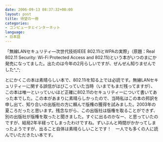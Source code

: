 ```yaml
---
date: 2006-09-13 08:37:32+00:00
layout: post
title: 待望の一冊
categories:
- コンピュータとインターネット
language:
- 日本語
---
```


「無線LANセキュリティ―次世代技術IEEE 802.11iとWPAの実際」（原題：Real 802.11 Security: Wi-Fi Protected Access and 802.11i)という本がいつのまにか発売になってました。出たのは今年の2月らしいですが、ぜんぜん知りませんでした^_^;

とにかくこの本は素晴らしい本で、802.11iを知る上では必読です。無線LANセキュリティーに関する誤信がはびこっていた当時（いまでもまだ残ってますが）、この本は唯一といっていいほど正確に802.11のセキュリティーについて書いてあった本でした。この本があまりに素晴らしかったので、当時私はこの本の邦訳を申し出て、知り合いの出版社の方に頼んで版権の獲得を試みました。2003年の夏ころだったと思います。残念ながら、この出版社は版権を取ることができず、別の出版社が版権を取ったと聞きました。すぐに出るのかなー、と思っていたのですが、結局2年半経ってしまったわけですね。ずいぶんと時間がかかってしまったようですが、出ること自体は素晴らしいことです！　一人でも多くの人に読んでいただきたい本です。
